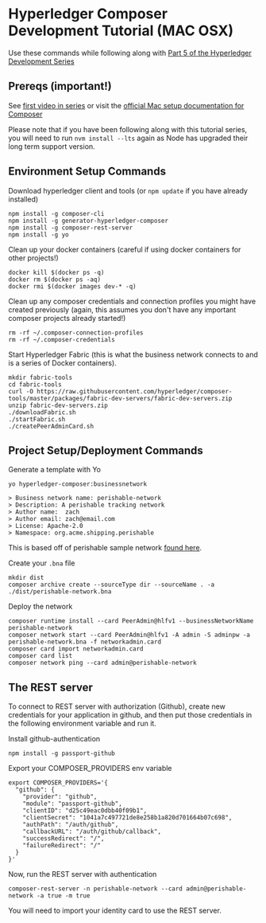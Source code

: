 # Hyperledger Composer Development Tutorial (MAC OSX)

Use these commands while following along with [Part 5 of the Hyperledger Development Series]()

## Prereqs (important!)

See [first video in series](https://www.youtube.com/watch?v=nS_MRqAeEbQ) or visit the [official Mac setup documentation for Composer](https://hyperledger.github.io/composer/installing/prereqs-mac.html)

Please note that if you have been following along with this tutorial series, you will need to run `nvm install --lts` again as Node has upgraded their long term support version.

## Environment Setup Commands

Download hyperledger client and tools (or `npm update` if you have already installed)

```
npm install -g composer-cli
npm install -g generator-hyperledger-composer
npm install -g composer-rest-server
npm install -g yo
```

Clean up your docker containers (careful if using docker containers for other projects!)

```
docker kill $(docker ps -q)
docker rm $(docker ps -aq)
docker rmi $(docker images dev-* -q)
```

Clean up any composer credentials and connection profiles you might have created previously (again, this assumes you don't have any important composer projects already started!)

```
rm -rf ~/.composer-connection-profiles
rm -rf ~/.composer-credentials
```

Start Hyperledger Fabric (this is what the business network connects to and is a series of Docker containers).

```
mkdir fabric-tools
cd fabric-tools
curl -O https://raw.githubusercontent.com/hyperledger/composer-tools/master/packages/fabric-dev-servers/fabric-dev-servers.zip
unzip fabric-dev-servers.zip
./downloadFabric.sh
./startFabric.sh
./createPeerAdminCard.sh
```

## Project Setup/Deployment Commands

Generate a template with Yo

```
yo hyperledger-composer:businessnetwork

> Business network name: perishable-network
> Description: A perishable tracking network
> Author name:  zach
> Author email: zach@email.com
> License: Apache-2.0
> Namespace: org.acme.shipping.perishable
```

This is based off of perishable sample network [found here](https://github.com/hyperledger/composer-sample-networks/tree/master/packages/perishable-network).

Create your `.bna` file

```
mkdir dist
composer archive create --sourceType dir --sourceName . -a ./dist/perishable-network.bna
```

Deploy the network

```
composer runtime install --card PeerAdmin@hlfv1 --businessNetworkName perishable-network
composer network start --card PeerAdmin@hlfv1 -A admin -S adminpw -a perishable-network.bna -f networkadmin.card
composer card import networkadmin.card
composer card list
composer network ping --card admin@perishable-network
```

## The REST server

To connect to REST server with authorization (Github), create new credentials for your application in github, and then put those credentials in the following environment variable and run it.

Install github-authentication

```
npm install -g passport-github
```

Export your COMPOSER_PROVIDERS env variable

```
export COMPOSER_PROVIDERS='{
  "github": {
    "provider": "github",
    "module": "passport-github",
    "clientID": "d25c49eac0dbb40f09b1",                    
    "clientSecret": "1041a7c497721de8e258b1a820d701664b07c698",               
    "authPath": "/auth/github",
    "callbackURL": "/auth/github/callback",
    "successRedirect": "/",
    "failureRedirect": "/"
  }
}'
```

Now, run the REST server with authentication

```
composer-rest-server -n perishable-network --card admin@perishable-network -a true -m true
```

You will need to import your identity card to use the REST server.